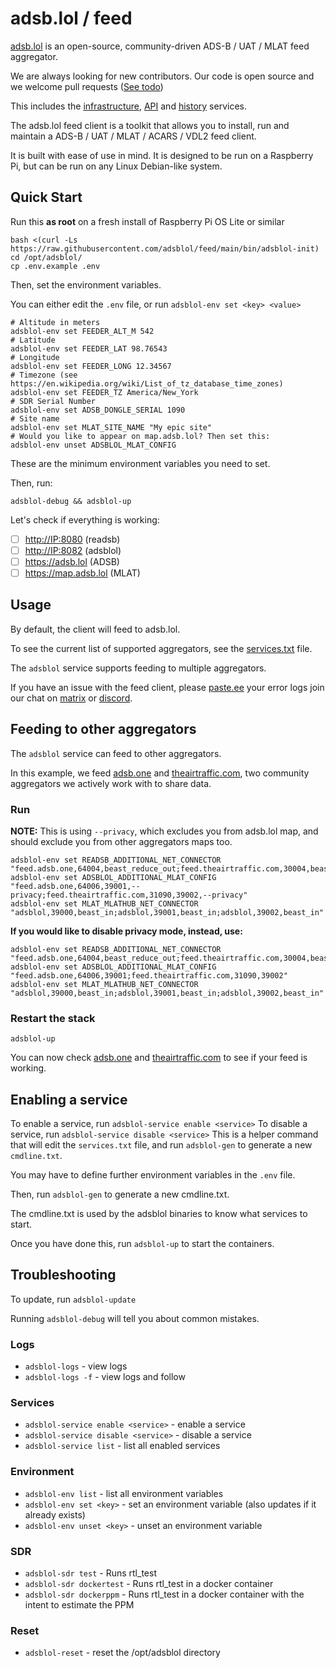 # adsb.lol / feed


[adsb.lol](https://adsb.lol) is an open-source, community-driven ADS-B / UAT / MLAT feed aggregator.

We are always looking for new contributors. Our code is open source and we welcome pull requests ([See todo](https://adsb.lol/todo))

This includes the [infrastructure](https://github.com/adsblol/infra), [API](https://github.com/adsblol/api) and [history](https://github.com/adsblol/history) services.

The adsb.lol feed client is a toolkit that allows you to install, run and maintain a ADS-B / UAT / MLAT / ACARS / VDL2 feed client.

It is built with ease of use in mind. It is designed to be run on a Raspberry Pi, but can be run on any Linux Debian-like system.

## Quick Start
Run this **as root** on a fresh install of Raspberry Pi OS Lite or similar

```
bash <(curl -Ls https://raw.githubusercontent.com/adsblol/feed/main/bin/adsblol-init)
cd /opt/adsblol/
cp .env.example .env
```

Then, set the environment variables.

You can either edit the `.env` file, or run `adsblol-env set <key> <value>`

```
# Altitude in meters
adsblol-env set FEEDER_ALT_M 542
# Latitude
adsblol-env set FEEDER_LAT 98.76543
# Longitude
adsblol-env set FEEDER_LONG 12.34567
# Timezone (see https://en.wikipedia.org/wiki/List_of_tz_database_time_zones)
adsblol-env set FEEDER_TZ America/New_York
# SDR Serial Number
adsblol-env set ADSB_DONGLE_SERIAL 1090
# Site name
adsblol-env set MLAT_SITE_NAME "My epic site"
# Would you like to appear on map.adsb.lol? Then set this:
adsblol-env unset ADSBLOL_MLAT_CONFIG
```

These are the minimum environment variables you need to set.

Then, run:
```
adsblol-debug && adsblol-up
```
Let's check if everything is working:

- [ ] <http://IP:8080> (readsb)
- [ ] <http://IP:8082> (adsblol)
- [ ] <https://adsb.lol> (ADSB)
- [ ] <https://map.adsb.lol> (MLAT)

## Usage

By default, the client will feed to adsb.lol.

To see the current list of supported aggregators, see the [services.txt](services.txt) file.

The `adsblol` service supports feeding to multiple aggregators.

If you have an issue with the feed client, please [paste.ee](https://paste.ee) your error logs join our chat on [matrix](https://matrix.to/#/#adsblol:gatto.club) or [discord](https://adsb.lol/discord).

## Feeding to other aggregators

The `adsblol` service can feed to other aggregators.

In this example, we feed [adsb.one](https://adsb.one) and [theairtraffic.com](https://theairtraffic.com),
two community aggregators we actively work with to share data.

### Run

**NOTE:** This is using `--privacy`, which excludes you from adsb.lol map, and should exclude you from other aggregators maps too.

```
adsblol-env set READSB_ADDITIONAL_NET_CONNECTOR "feed.adsb.one,64004,beast_reduce_out;feed.theairtraffic.com,30004,beast_reduce_out"
adsblol-env set ADSBLOL_ADDITIONAL_MLAT_CONFIG "feed.adsb.one,64006,39001,--privacy;feed.theairtraffic.com,31090,39002,--privacy"
adsblol-env set MLAT_MLATHUB_NET_CONNECTOR "adsblol,39000,beast_in;adsblol,39001,beast_in;adsblol,39002,beast_in"
```
**If you would like to disable privacy mode, instead, use:**
```
adsblol-env set READSB_ADDITIONAL_NET_CONNECTOR "feed.adsb.one,64004,beast_reduce_out;feed.theairtraffic.com,30004,beast_reduce_out"
adsblol-env set ADSBLOL_ADDITIONAL_MLAT_CONFIG "feed.adsb.one,64006,39001;feed.theairtraffic.com,31090,39002"
adsblol-env set MLAT_MLATHUB_NET_CONNECTOR "adsblol,39000,beast_in;adsblol,39001,beast_in;adsblol,39002,beast_in"
```

### Restart the stack

```
adsblol-up
```

You can now check [adsb.one](https://adsb.one/myip) and [theairtraffic.com](https://theairtraffic.com/feed/myip/) to see if your feed is working.

## Enabling a service

To enable a service, run `adsblol-service enable <service>`
To disable a service, run `adsblol-service disable <service>`
This is a helper command that will edit the `services.txt` file, and run `adsblol-gen` to generate a new `cmdline.txt`.

You may have to define further environment variables in the `.env` file.

Then, run `adsblol-gen` to generate a new cmdline.txt.

The cmdline.txt is used by the adsblol binaries to know what services to start.

Once you have done this, run `adsblol-up` to start the containers.

## Troubleshooting

To update, run `adsblol-update`

Running `adsblol-debug` will tell you about common mistakes.

### Logs

- `adsblol-logs` - view logs
- `adsblol-logs -f` - view logs and follow

### Services
- `adsblol-service enable <service>` - enable a service
- `adsblol-service disable <service>` - disable a service
- `adsblol-service list` - list all enabled services

### Environment
- `adsblol-env list` - list all environment variables
- `adsblol-env set <key>` - set an environment variable (also updates if it already exists)
- `adsblol-env unset <key>` - unset an environment variable

### SDR
- `adsblol-sdr test` - Runs rtl_test
- `adsblol-sdr dockertest` - Runs rtl_test in a docker container
- `adsblol-sdr dockerppm` - Runs rtl_test in a docker container with the intent to estimate the PPM

### Reset
- `adsblol-reset` - reset the /opt/adsblol directory
